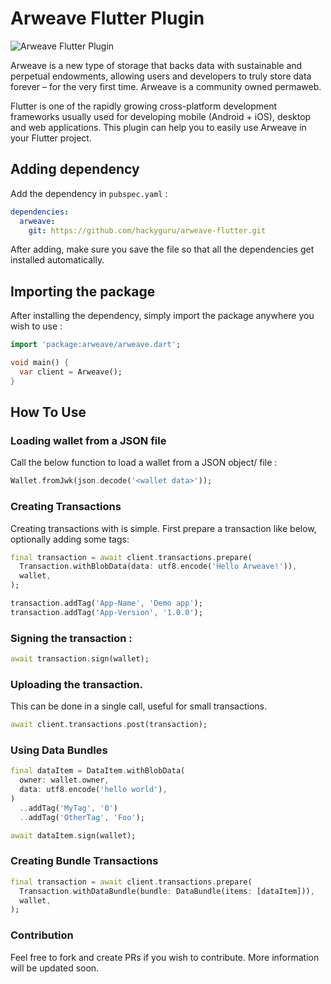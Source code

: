 # Arweave Flutter Plugin

![Arweave Flutter Plugin](https://cdn.discordapp.com/attachments/737991261541367830/882688220805087312/arweaveflutter.png)

Arweave is a new type of storage that backs data with sustainable and perpetual endowments, allowing users and developers to truly store data forever – for the very first time. Arweave is a community owned permaweb.

Flutter is one of the rapidly growing cross-platform development frameworks usually used for developing mobile (Android + iOS), desktop and web applications. This plugin can help you to easily use Arweave in your Flutter project.

## Adding dependency

Add the dependency in `pubspec.yaml` :

```yaml
dependencies:
  arweave:
    git: https://github.com/hackyguru/arweave-flutter.git
```

After adding, make sure you save the file so that all the dependencies get installed automatically.

## Importing the package

After installing the dependency, simply import the package anywhere you wish to use :

```dart
import 'package:arweave/arweave.dart';

void main() {
  var client = Arweave();
}
```

## How To Use

### Loading wallet from a JSON file

Call the below function to load a wallet from a JSON object/ file :

```dart
Wallet.fromJwk(json.decode('<wallet data>'));
```

### Creating Transactions

Creating transactions with is simple. First prepare a transaction like below, optionally adding some tags:

```dart
final transaction = await client.transactions.prepare(
  Transaction.withBlobData(data: utf8.encode('Hello Arweave!')),
  wallet,
);

transaction.addTag('App-Name', 'Demo app');
transaction.addTag('App-Version', '1.0.0');
```

### Signing the transaction :

```dart
await transaction.sign(wallet);
```

### Uploading the transaction.

This can be done in a single call, useful for small transactions.

```dart
await client.transactions.post(transaction);
```

### Using Data Bundles

```dart
final dataItem = DataItem.withBlobData(
  owner: wallet.owner,
  data: utf8.encode('hello world'),
)
  ..addTag('MyTag', '0')
  ..addTag('OtherTag', 'Foo');

await dataItem.sign(wallet);
```

### Creating Bundle Transactions

```dart
final transaction = await client.transactions.prepare(
  Transaction.withDataBundle(bundle: DataBundle(items: [dataItem])),
  wallet,
);
```

### Contribution

Feel free to fork and create PRs if you wish to contribute. More information will be updated soon.
